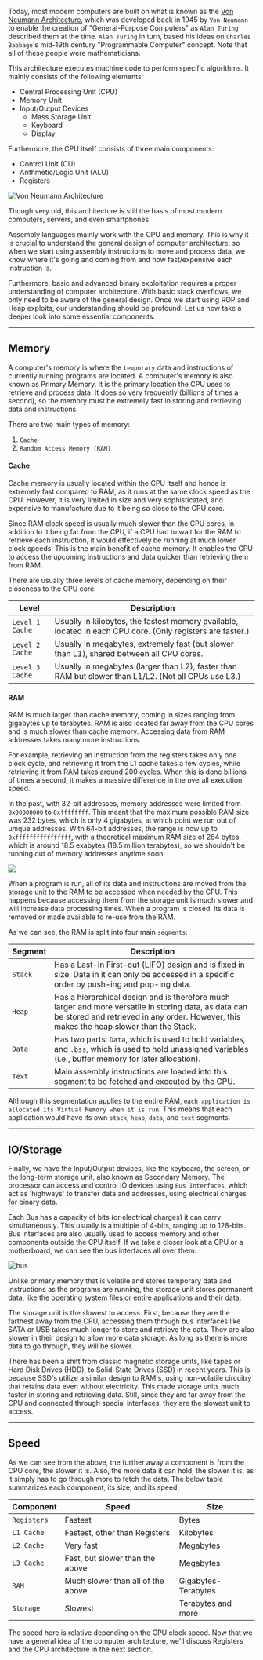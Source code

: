 Today, most modern computers are built on what is known as the [Von Neumann Architecture](https://en.wikipedia.org/wiki/Von_Neumann_architecture), which was developed back in 1945 by `Von Neumann` to enable the creation of "General-Purpose Computers" as `Alan Turing` described them at the time. `Alan Turing` in turn, based his ideas on `Charles Babbage`'s mid-19th century "Programmable Computer" concept. Note that all of these people were mathematicians.

This architecture executes machine code to perform specific algorithms. It mainly consists of the following elements:

- Central Processing Unit (CPU)
- Memory Unit
- Input/Output Devices
    - Mass Storage Unit
    - Keyboard
    - Display

Furthermore, the CPU itself consists of three main components:

- Control Unit (CU)
- Arithmetic/Logic Unit (ALU)
- Registers

![Von Neumann Architecture](https://academy.hackthebox.com/storage/modules/85/von_neumann_arch.jpg)

Though very old, this architecture is still the basis of most modern computers, servers, and even smartphones.

Assembly languages mainly work with the CPU and memory. This is why it is crucial to understand the general design of computer architecture, so when we start using assembly instructions to move and process data, we know where it's going and coming from and how fast/expensive each instruction is.

Furthermore, basic and advanced binary exploitation requires a proper understanding of computer architecture. With basic stack overflows, we only need to be aware of the general design. Once we start using ROP and Heap exploits, our understanding should be profound. Let us now take a deeper look into some essential components.

---

## Memory

A computer's memory is where the `temporary` data and instructions of currently running programs are located. A computer's memory is also known as Primary Memory. It is the primary location the CPU uses to retrieve and process data. It does so very frequently (billions of times a second), so the memory must be extremely fast in storing and retrieving data and instructions.

There are two main types of memory:

1. `Cache`
2. `Random Access Memory (RAM)`

#### Cache

Cache memory is usually located within the CPU itself and hence is extremely fast compared to RAM, as it runs at the same clock speed as the CPU. However, it is very limited in size and very sophisticated, and expensive to manufacture due to it being so close to the CPU core.

Since RAM clock speed is usually much slower than the CPU cores, in addition to it being far from the CPU, if a CPU had to wait for the RAM to retrieve each instruction, it would effectively be running at much lower clock speeds. This is the main benefit of cache memory. It enables the CPU to access the upcoming instructions and data quicker than retrieving them from RAM.

There are usually three levels of cache memory, depending on their closeness to the CPU core:

|**Level**|**Description**|
|---|---|
|`Level 1 Cache`|Usually in kilobytes, the fastest memory available, located in each CPU core. (Only registers are faster.)|
|`Level 2 Cache`|Usually in megabytes, extremely fast (but slower than L1), shared between all CPU cores.|
|`Level 3 Cache`|Usually in megabytes (larger than L2), faster than RAM but slower than L1/L2. (Not all CPUs use L3.)|

#### RAM

RAM is much larger than cache memory, coming in sizes ranging from gigabytes up to terabytes. RAM is also located far away from the CPU cores and is much slower than cache memory. Accessing data from RAM addresses takes many more instructions.

For example, retrieving an instruction from the registers takes only one clock cycle, and retrieving it from the L1 cache takes a few cycles, while retrieving it from RAM takes around 200 cycles. When this is done billions of times a second, it makes a massive difference in the overall execution speed.

In the past, with 32-bit addresses, memory addresses were limited from `0x00000000` to `0xffffffff`. This meant that the maximum possible RAM size was 232 bytes, which is only 4 gigabytes, at which point we run out of unique addresses. With 64-bit addresses, the range is now up to `0xffffffffffffffff`, with a theoretical maximum RAM size of 264 bytes, which is around 18.5 exabytes (18.5 million terabytes), so we shouldn't be running out of memory addresses anytime soon.

![](https://academy.hackthebox.com/storage/modules/85/memory_structure.jpg)

When a program is run, all of its data and instructions are moved from the storage unit to the RAM to be accessed when needed by the CPU. This happens because accessing them from the storage unit is much slower and will increase data processing times. When a program is closed, its data is removed or made available to re-use from the RAM.

As we can see, the RAM is split into four main `segments`:

|Segment|Description|
|---|---|
|`Stack`|Has a Last-in First-out (LIFO) design and is fixed in size. Data in it can only be accessed in a specific order by push-ing and pop-ing data.|
|`Heap`|Has a hierarchical design and is therefore much larger and more versatile in storing data, as data can be stored and retrieved in any order. However, this makes the heap slower than the Stack.|
|`Data`|Has two parts: `Data`, which is used to hold variables, and `.bss`, which is used to hold unassigned variables (i.e., buffer memory for later allocation).|
|`Text`|Main assembly instructions are loaded into this segment to be fetched and executed by the CPU.|

Although this segmentation applies to the entire RAM, `each application is allocated its Virtual Memory when it is run`. This means that each application would have its own `stack`, `heap`, `data`, and `text` segments.

---

## IO/Storage

Finally, we have the Input/Output devices, like the keyboard, the screen, or the long-term storage unit, also known as Secondary Memory. The processor can access and control IO devices using `Bus Interfaces`, which act as 'highways' to transfer data and addresses, using electrical charges for binary data.

Each Bus has a capacity of bits (or electrical charges) it can carry simultaneously. This usually is a multiple of 4-bits, ranging up to 128-bits. Bus interfaces are also usually used to access memory and other components outside the CPU itself. If we take a closer look at a CPU or a motherboard, we can see the bus interfaces all over them:

![bus](https://academy.hackthebox.com/storage/modules/85/cpu_bus.jpg)

Unlike primary memory that is volatile and stores temporary data and instructions as the programs are running, the storage unit stores permanent data, like the operating system files or entire applications and their data.

The storage unit is the slowest to access. First, because they are the farthest away from the CPU, accessing them through bus interfaces like SATA or USB takes much longer to store and retrieve the data. They are also slower in their design to allow more data storage. Αs long as there is more data to go through, they will be slower.

There has been a shift from classic magnetic storage units, like tapes or Hard Disk Drives (HDD), to Solid-State Drives (SSD) in recent years. This is because SSD's utilize a similar design to RAM's, using non-volatile circuitry that retains data even without electricity. This made storage units much faster in storing and retrieving data. Still, since they are far away from the CPU and connected through special interfaces, they are the slowest unit to access.

---

## Speed

As we can see from the above, the further away a component is from the CPU core, the slower it is. Also, the more data it can hold, the slower it is, as it simply has to go through more to fetch the data. The below table summarizes each component, its size, and its speed:

|Component|Speed|Size|
|---|---|---|
|`Registers`|Fastest|Bytes|
|`L1 Cache`|Fastest, other than Registers|Kilobytes|
|`L2 Cache`|Very fast|Megabytes|
|`L3 Cache`|Fast, but slower than the above|Megabytes|
|`RAM`|Much slower than all of the above|Gigabytes-Terabytes|
|`Storage`|Slowest|Terabytes and more|

The speed here is relative depending on the CPU clock speed. Now that we have a general idea of the computer architecture, we'll discuss Registers and the CPU architecture in the next section.